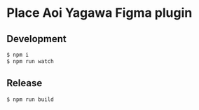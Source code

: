 # Place Aoi Yagawa Figma plugin

## Development

```sh
$ npm i
$ npm run watch
```

## Release

```sh
$ npm run build
```
